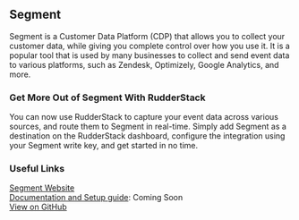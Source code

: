 ## Segment

Segment is a Customer Data Platform (CDP) that allows you to collect your customer data, while giving you complete control over how you use it. It is a popular tool that is used by many businesses to collect and send event data to various platforms, such as Zendesk, Optimizely, Google Analytics, and more.

### Get More Out of Segment With RudderStack

You can now use RudderStack to capture your event data across various sources, and route them to Segment in real-time. Simply add Segment as a destination on the RudderStack dashboard, configure the integration using your Segment write key, and get started in no time.

### Useful Links

[Segment Website][]  
[Documentation and Setup guide](): Coming Soon  
[View on GitHub][]

[//]: # "These are reference links used in the body of this note and get stripped out when the markdown processor does its job. There is no need to format nicely because it shouldn't be seen. Thanks SO - http://stackoverflow.com/questions/4823468/store-comments-in-markdown-syntax"

[segment website]: https://segment.com/
[view on github]: https://github.com/rudderlabs/rudder-server
